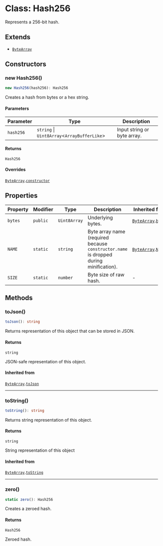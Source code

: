 # Class: Hash256

Represents a 256-bit hash.

## Extends

- [`ByteArray`](ByteArray.md)

## Constructors

### new Hash256()

```ts
new Hash256(hash256): Hash256
```

Creates a hash from bytes or a hex string.

#### Parameters

| Parameter | Type | Description |
| ------ | ------ | ------ |
| `hash256` | `string` \| `Uint8Array`&lt;`ArrayBufferLike`&gt; | Input string or byte array. |

#### Returns

`Hash256`

#### Overrides

[`ByteArray`](ByteArray.md).[`constructor`](ByteArray.md#constructor)

## Properties

| Property | Modifier | Type | Description | Inherited from |
| ------ | ------ | ------ | ------ | ------ |
| <a id="bytes"></a> `bytes` | `public` | `Uint8Array` | Underlying bytes. | [`ByteArray`](ByteArray.md).[`bytes`](ByteArray.md#bytes) |
| <a id="name"></a> `NAME` | `static` | `string` | Byte array name (required because `constructor.name` is dropped during minification). | [`ByteArray`](ByteArray.md).[`NAME`](ByteArray.md#name) |
| <a id="size"></a> `SIZE` | `static` | `number` | Byte size of raw hash. | - |

## Methods

### toJson()

```ts
toJson(): string
```

Returns representation of this object that can be stored in JSON.

#### Returns

`string`

JSON-safe representation of this object.

#### Inherited from

[`ByteArray`](ByteArray.md).[`toJson`](ByteArray.md#tojson)

***

### toString()

```ts
toString(): string
```

Returns string representation of this object.

#### Returns

`string`

String representation of this object

#### Inherited from

[`ByteArray`](ByteArray.md).[`toString`](ByteArray.md#tostring)

***

### zero()

```ts
static zero(): Hash256
```

Creates a zeroed hash.

#### Returns

`Hash256`

Zeroed hash.
